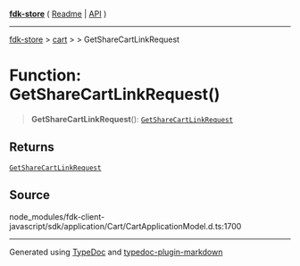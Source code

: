 [**fdk-store**](../../../README.md) ( [Readme](../../../README.md) \| [API](../../../API.md) )

---

[fdk-store](../../../API.md) > [cart](../../README.md) > [<internal>](../README.md) > GetShareCartLinkRequest

# Function: GetShareCartLinkRequest()

> **GetShareCartLinkRequest**(): [`GetShareCartLinkRequest`](../type-aliases/type-alias.GetShareCartLinkRequest.md)

## Returns

[`GetShareCartLinkRequest`](../type-aliases/type-alias.GetShareCartLinkRequest.md)

## Source

node_modules/fdk-client-javascript/sdk/application/Cart/CartApplicationModel.d.ts:1700

---

Generated using [TypeDoc](https://typedoc.org/) and [typedoc-plugin-markdown](https://www.npmjs.com/package/typedoc-plugin-markdown)
